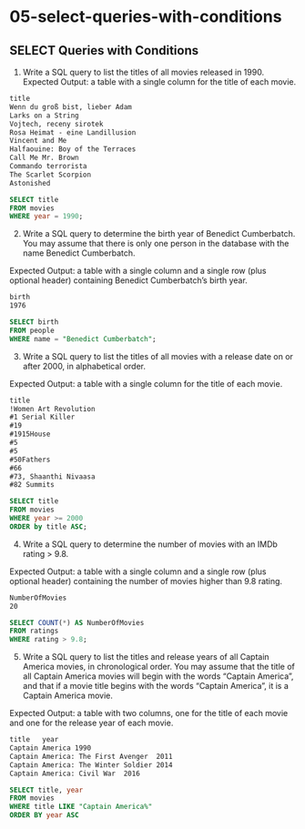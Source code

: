 # 05-select-queries-with-conditions

## SELECT Queries with Conditions

1.	Write a SQL query to list the titles of all movies released in 1990.
Expected Output: a table with a single column for the title of each movie.

```txt
title
Wenn du groß bist, lieber Adam
Larks on a String
Vojtech, receny sirotek
Rosa Heimat - eine Landillusion
Vincent and Me
Halfaouine: Boy of the Terraces
Call Me Mr. Brown
Commando terrorista
The Scarlet Scorpion
Astonished
```

```sql
SELECT title 
FROM movies 
WHERE year = 1990;
```

2.	Write a SQL query to determine the birth year of Benedict Cumberbatch. 
You may assume that there is only one person in the database with the name Benedict Cumberbatch.

Expected Output: a table with a single column and a single row (plus optional header) containing Benedict Cumberbatch’s birth year.

```txt
birth
1976
```

```sql
SELECT birth 
FROM people 
WHERE name = "Benedict Cumberbatch";
```

3.	Write a SQL query to list the titles of all movies with a release date on or after 2000, in alphabetical order.

Expected Output: a table with a single column for the title of each movie.

```txt
title
!Women Art Revolution
#1 Serial Killer
#19
#1915House
#5
#5
#50Fathers
#66
#73, Shaanthi Nivaasa
#82 Summits
```

```sql
SELECT title 
FROM movies 
WHERE year >= 2000 
ORDER by title ASC;
```

4.	Write a SQL query to determine the number of movies with an IMDb rating > 9.8.

Expected Output: a table with a single column and a single row (plus optional header) containing the number of movies higher than 9.8 rating.

```txt
NumberOfMovies
20
```

```sql
SELECT COUNT(*) AS NumberOfMovies 
FROM ratings 
WHERE rating > 9.8;
```

5.	Write a SQL query to list the titles and release years of all Captain America movies, in chronological order. 
You may assume that the title of all Captain America movies will begin with the words “Captain America”, and that if a movie title begins with the words “Captain America”, it is a Captain America movie.

Expected Output: a table with two columns, one for the title of each movie and one for the release year of each movie.

```txt
title	year
Captain America	1990
Captain America: The First Avenger	2011
Captain America: The Winter Soldier	2014
Captain America: Civil War	2016
```

```sql
SELECT title, year
FROM movies
WHERE title LIKE "Captain America%"
ORDER BY year ASC
```
